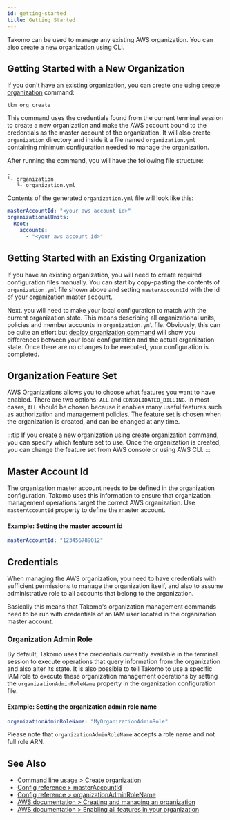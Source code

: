```yaml
---
id: getting-started
title: Getting Started
---
```


Takomo can be used to manage any existing AWS organization. You can also create a new organization using CLI.

## Getting Started with a New Organization

If you don't have an existing organization, you can create one using [create organization](docs/command-line-usage/organization#create-organization) command:

```
tkm org create
``` 

This command uses the credentials found from the current terminal session to create a new organization and make the AWS account bound to the credentials as the master account of the organization. It will also create `organization` directory and inside it a file named `organization.yml` containing minimum configuration needed to manage the organization.

After running the command, you will have the following file structure:

```
.
└- organization
   └- organization.yml
```

Contents of the generated `organization.yml` file will look like this:

```yaml title="organization.yml"
masterAccountId: "<your aws account id>"
organizationalUnits:
  Root:
    accounts:
      - "<your aws account id>"
```

## Getting Started with an Existing Organization

If you have an existing organization, you will need to create required configuration files manually. You can start by copy-pasting the contents of `organization.yml` file shown above and setting `masterAccountId` with the id of your organization master account.

Next. you will need to make your local configuration to match with the current organization state. This means describing all organizational units, policies and member accounts in `organization.yml` file. Obviously, this can be quite an effort but [deploy organization command](docs/command-line-usage/organization#deploy-organization) will show you differences between your local configuration and the actual organization state. Once there are no changes to be executed, your configuration is completed.

## Organization Feature Set

AWS Organizations allows you to choose what features you want to have enabled. There are two options: `ALL` and `CONSOLIDATED_BILLING`. In most cases, `ALL` should be chosen because it enables many useful features such as authorization and management policies. The feature set is chosen when the organization is created, and can be changed at any time.

:::tip
If you create a new organization using [create organization](docs/command-line-usage/organization#create-organization) command, you can specify which feature set to use. Once the organization is created, you can change the feature set from AWS console or using AWS CLI.
:::

## Master Account Id

The organization master account needs to be defined in the organization configuration. Takomo uses this information to ensure that organization management operations target the correct AWS organization. Use `masterAccountId` property to define the master account.

#### Example: Setting the master account id

```yaml title="organization.yml"
masterAccountId: "123456789012"
```

## Credentials

When managing the AWS organization, you need to have credentials with sufficient permissions to manage the organization itself, and also to assume administrative role to all accounts that belong to the organization.

Basically this means that Takomo's organization management commands need to be run with credentials of an IAM user located in the organization master account.

### Organization Admin Role

By default, Takomo uses the credentials currently available in the terminal session to execute operations that query information from the organization and also alter its state. It is also possible to tell Takomo to use a specific IAM role to execute these organization management operations by setting the `organizationAdminRoleName` property in the organization configuration file.

#### Example: Setting the organization admin role name

```yaml title="organization.yml"
organizationAdminRoleName: "MyOrganizationAdminRole"
```

Please note that `organizationAdminRoleName` accepts a role name and not full role ARN.

## See Also

- [Command line usage > Create organization](docs/command-line-usage/organization#create-organization)
- [Config reference > masterAccountId](docs/config-reference/organization#masteraccountid)
- [Config reference > organizationAdminRoleName](docs/config-reference/organization.md#organizationadminrolename)
- [AWS documentation > Creating and managing an organization](https://docs.aws.amazon.com/organizations/latest/userguide/orgs_manage_org.html)
- [AWS documentation > Enabling all features in your organization](https://docs.aws.amazon.com/organizations/latest/userguide/orgs_manage_org_support-all-features.html)